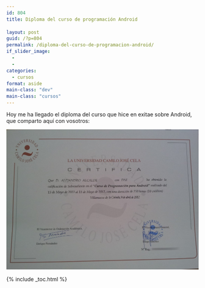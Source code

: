 ```yaml
---
id: 804
title: Diploma del curso de programación Android

layout: post
guid: /?p=804
permalink: /diploma-del-curso-de-programacion-android/
if_slider_image:
  - 
  - 
categories:
  - cursos
format: aside
main-class: "dev"
main-class: "cursos"
---
```

Hoy me ha llegado el diploma del curso que hice en exitae sobre Android, que comparto aquí con vosotros:

[<img src="/assets/img/2012/06/Certificado1-1024x747.jpg" alt="" title="Certificado"  class="aligncenter size-large wp-image-806" />][1]



 [1]: /assets/img/2012/06/Certificado1.jpg

{% include _toc.html %}
